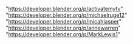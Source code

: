 "https://developer.blender.org/p/activatemytv"
"https://developer.blender.org/p/michaelruge12"
"https://developer.blender.org/p/micahjasper"
"https://developer.blender.org/p/annewarren"
"https://developer.blender.org/p/MarkLewis1"
 
